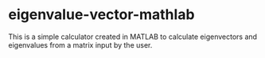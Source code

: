 # eigenvalue-vector-mathlab
This is a simple calculator created in MATLAB to calculate eigenvectors and eigenvalues from a matrix input by the user.
